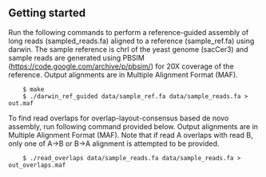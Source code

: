 ## Getting started
Run the following commands to perform a reference-guided assembly of long reads (sampled_reads.fa) aligned to a reference (sample_ref.fa) using darwin. The sample reference is chrI of the yeast genome (sacCer3) and sample reads are generated using PBSIM (https://code.google.com/archive/p/pbsim/) for 20X coverage of the reference. Output alignments are in Multiple Alignment Format (MAF).
```
    $ make
    $ ./darwin_ref_guided data/sample_ref.fa data/sample_reads.fa > out.maf
```

To find read overlaps for overlap-layout-consensus based de novo assembly, run following command provided below. Output alignments are in Multiple Alignment Format (MAF). Note that if read A overlaps with read B, only one of A->B or B->A alignment is attempted to be provided.

```
    $ ./read_overlaps data/sample_reads.fa data/sample_reads.fa > out_overlaps.maf
```
